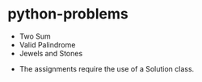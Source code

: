 # python-problems
- Two Sum
- Valid Palindrome
- Jewels and Stones 


* The assignments require the use of a Solution class.
